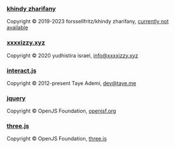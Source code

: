 <a href="https://xlmdlx.xyz/"	 target="_blank" class="none1"><h3>khindy zharifany</h3></a>
			Copyright © 2019-2023 forssellfritz/khindy zharifany, <a href="https://xlmdlx.xyz/" target="_blank" class="none">currently not available</a>

<a href="https://xxxxizzy.xyz/" target="_blank" class="none1"><h3>xxxxizzy.xyz</h3></a></a>
	    	Copyright © 2020 yudhistira israel, <a href="mailto:info@xxxxizzy.xyz" target="_blank" class="none">info@xxxxizzy.xyz</a>

<a href="https://interactjs.io/" target="_blank" class="none1"><h3>interact.js</h3></a></a>
			Copyright © 2012-present Taye Ademi, <a href="mailto:dev@taye.me" target="_blank" class="none">dev@taye.me</a>
			
<a href="https://jquery.com/"	 target="_blank" class="none1"><h3>jquery</h3></a>
			Copyright © OpenJS Foundation,		 <a href="https://openjsf.org/" target="_blank" class="none">openjsf.org</a>

<a href="https://threejs.org/"	 target="_blank" class="none1"><h3>three.js</h3></a>
			Copyright © OpenJS Foundation,		 <a href="https://threejs.org/" target="_blank" class="none">three.js</a>

